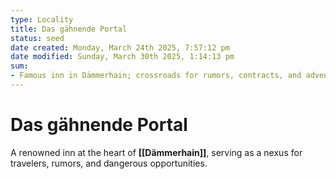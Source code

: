 ```yaml
---
type: Locality
title: Das gähnende Portal
status: seed
date created: Monday, March 24th 2025, 7:57:12 pm
date modified: Sunday, March 30th 2025, 1:14:13 pm
sum:
- Famous inn in Dämmerhain; crossroads for rumors, contracts, and adventurers
---
```


# Das gähnende Portal

A renowned inn at the heart of **[[Dämmerhain]]**, serving as a nexus for travelers, rumors, and dangerous opportunities.

